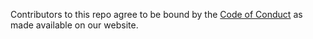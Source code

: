 Contributors to this repo agree to be bound by the [Code of 
Conduct](https://elementary.io/code-of-conduct) as made available on our 
website.
